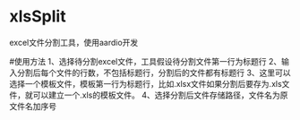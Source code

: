 # xlsSplit
excel文件分割工具，使用aardio开发


#使用方法
1、选择待分割excel文件，工具假设待分割文件第一行为标题行
2、输入分割后每个文件的行数，不包括标题行，分割后的文件都有标题行
3、这里可以选择一个模板文件，模板第一行为标题行，比如.xlsx文件如果分割后要存为.xls文件，就可以建立一个.xls的模板文件。
4、选择分割后文件存储路径，文件名为原文件名加序号
